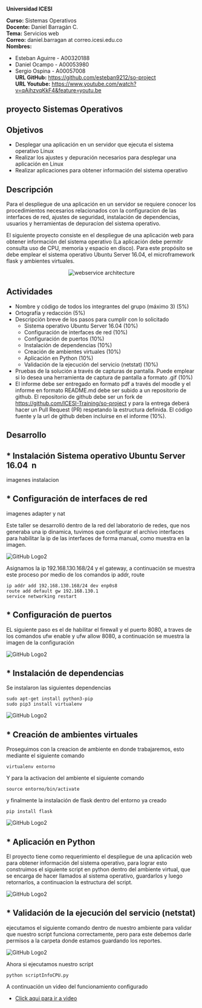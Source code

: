 **Universidad ICESI**  

**Curso:** Sistemas Operativos  
**Docente:** Daniel Barragán C.  
**Tema:**  Servicios web  
**Correo:** daniel.barragan at correo.icesi.edu.co  
**Nombres:**
  * Esteban Aguirre - A00320188  
  * Daniel Ocampo - A00053980 
  * Sergio Ospina - A00057008  
**URL GitHub:** https://github.com/esteban9212/so-project  
**URL Youtube:** https://www.youtube.com/watch?v=qAihzvqKkF4&feature=youtu.be  

## proyecto Sistemas Operativos  

## Objetivos
* Desplegar una aplicación en un servidor que ejecuta el sistema operativo Linux
* Realizar los ajustes y depuración necesarios para desplegar una
aplicación en Linux
* Realizar aplicaciones para obtener información del sistema operativo

## Descripción
Para el despliegue de una aplicación en un servidor se requiere conocer los procedimientos necesarios relacionados con la configuracion de las interfaces de red, ajustes de seguridad, instalación de dependencias, usuarios y herramientas de depuracíon del sistema operativo.

El siguiente proyecto consiste en el despliegue de una aplicación web para obtener información del sistema operativo (La aplicación debe permitir consulta uso de CPU, memoria y espacio en disco). Para este propósito se debe emplear el sistema operativo Ubuntu Server 16.04, el microframework flask y ambientes virtuales.

<p align="center">
  <img src="Imagenes/vista-despliegue.png" alt="webservice architecture"/>
</p>

## Actividades
* Nombre y código de todos los integrantes del grupo (máximo 3) (5%)
* Ortografía y redacción (5%)
* Descripción breve de los pasos para cumplir con lo solicitado
  * Sistema operativo Ubuntu Server 16.04 (10%)
  * Configuración de interfaces de red (10%)
  * Configuración de puertos (10%)
  * Instalación de dependencias (10%)
  * Creación de ambientes virtuales (10%)
  * Aplicación en Python (10%)
  * Validación de la ejecución del servicio (netstat) (10%)
* Pruebas de la solución a través de capturas de pantalla. Puede emplear si lo desea una herramienta de captura de pantalla a formato .gif (10%)
* El informe debe ser entregado en formato pdf a través del moodle y el informe en formato README.md debe ser subido a un repositorio de github. El repositorio de github debe ser un fork de https://github.com/ICESI-Training/so-project y para la entrega deberá hacer un Pull Request (PR) respetando la estructura definida. El código fuente y la url de github deben incluirse en el informe (10%).

## Desarrollo

## * Instalación Sistema operativo Ubuntu Server 16.04  n 

imagenes instalacion  


## * Configuración de interfaces de red  
imagenes adapter y nat

Este taller se desarrolló dentro de la red del laboratorio de redes, que nos generaba una ip dinamica, tuvimos que configurar el archivo interfaces para habilitar la ip de las interfaces de forma manual, como muestra en la imagen.  

![GitHub Logo2](Imagenes/interfaces.png) 


Asignamos la ip 192.168.130.168/24 y el gateway, a continuación se muestra este proceso por medio de los comandos ip addr, route  

 ```vim
ip addr add 192.168.130.168/24 dev enp0s8
route add default gw 192.168.130.1
service networking restart 
   ```


## * Configuración de puertos 

EL siguiente paso es el de habilitar el firewall y el puerto 8080, a traves de los comandos ufw enable y ufw allow 8080, a continuación se muestra la imagen de la configuración  

![GitHub Logo2](Imagenes/puertos.png) 
  

## * Instalación de dependencias  

Se instalaron las siguientes dependencias


 ```vim
sudo apt-get install python3-pip
sudo pip3 install virtualenv
   ```  

![GitHub Logo2](Imagenes/installPython3.png)


## * Creación de ambientes virtuales  
Proseguimos con la creacion de ambiente en donde trabajaremos, esto mediante el siguiente comando  

```vim
virtualenv entorno
```  
 Y para la activacion del ambiente el siguiente comando  
 
```vim
source entorno/bin/activate
```  
y finalmente la instalación de flask dentro del entorno ya creado  
```vim
pip install flask
```  

![GitHub Logo2](Imagenes/creacionEntorno.png) 
   
## * Aplicación en Python   

El proyecto tiene como requerimiento el despliegue de una aplicación web para obtener información del sistema operativo, para lograr esto construimos el siguiente script en python dentro del ambiente virtual, que se encarga de hacer llamados al sistema operativo, guardarlos y luego retornarlos, a continuacion la estructura del script.  


![GitHub Logo2](Imagenes/scriptPython.png) 


## * Validación de la ejecución del servicio (netstat)   
ejecutamos el siguiente comando dentro de nuestro ambiente para validar que nuestro script funciona correctamente, pero para este debemos darle permisos a la carpeta donde estamos guardando los reportes.


![GitHub Logo2](Imagenes/permisosCarpeta.png)   

Ahora si ejecutamos nuestro script  
```vim
python scriptInfoCPU.py
``` 
A continuación un video del funcionamiento configurado  

  *  [Click aqui para ir a video](https://www.youtube.com/watch?v=qAihzvqKkF4&feature=youtu.be)



